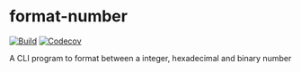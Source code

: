 # format-number

[![Build](https://github.com/jn011/format-number/actions/workflows/build.yml/badge.svg)](https://github.com/jn011/format-number/actions/workflows/build.yml)
[![Codecov](https://codecov.io/gh/jn011/format-number/branch/master/graph/badge.svg?token=3OSNJPEUBL)](https://codecov.io/gh/jn011/format-number)

A CLI program to format between a integer, hexadecimal and binary number

